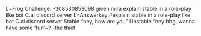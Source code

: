 L=Frog Challenge: -308530853098 given mira
explain stable in a role-play like bot C.ai discord server
L=Answerkey:#explain stable in a role-play like bot C.ai discord server
Stable “hey, how are you” Unstable “hey bbg, wanna have some ‘fun’~?
-the thief

